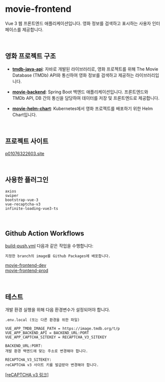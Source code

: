 # movie-frontend

Vue 3 웹 프론트엔드 애플리케이션입니다. 영화 정보를 검색하고 표시하는 사용자 인터페이스를 제공합니다.  

<br>

## 영화 프로젝트 구조

- **<a href="https://github.com/howtis/tmdb-java-api" target="_blank">tmdb-java-api</a>**:
자바로 개발된 라이브러리로, 영화 프로젝트를 위해 The Movie Database (TMDb) API와 통신하여 영화 정보를 검색하고 제공하는 라이브러리입니다.

- **<a href="https://github.com/howtis/movie-backend" target="_blank">movie-backend</a>**:
Spring Boot 백엔드 애플리케이션입니다. 프론트엔드와 TMDb API, DB 간의 통신을 담당하여 데이터를 저장 및 프론트엔드로 제공합니다.

- **<a href="https://github.com/howtis/movie-helm-chart" target="_blank">movie-helm-chart</a>**:
Kubernetes에서 영화 프로젝트를 배포하기 위한 Helm Chart입니다.

<br>

## 프로젝트 사이트

[p01076322603.site](https://p01076322603.site)

<br>

## 사용한 플러그인

```
axios
swiper
bootstrap-vue-3
vue-recaptcha-v3
infinite-loading-vue3-ts
```

<br>

## Github Action Workflows
[build-push.yml](https://github.com/howtis/movie-frontend/blob/master/.github/workflows/build-push.yml)
다음과 같은 작업을 수행합니다:
```
지정한 branch의 image를 Github Packages에 배포합니다.
```
[movie-frontend-dev](https://github.com/howtis/movie-frontend/pkgs/container/movie-frontend-dev)  
[movie-frontend-prod](https://github.com/howtis/movie-frontend/pkgs/container/movie-frontend-prod)

<br>

## 테스트
개발 환경 실행을 위해 다음 환경변수가 설정되어야 합니다.
```
.env.local (또는 다른 환경을 위한 파일)

VUE_APP_TMDB_IMAGE_PATH = https://image.tmdb.org/t/p
VUE_APP_BACKEND_API = BACKEND_URL:PORT
VUE_APP_CAPTCHA_SITEKEY = RECAPTCHA_V3_SITEKEY

BACKEND_URL:PORT: 
개발 환경 백엔드에 맞는 주소로 변경해야 합니다.

RECAPTCHA_V3_SITEKEY: 
reCAPTCHA v3 사이트 키를 발급받아 변경해야 합니다.
```

[[reCAPTCHA v3 링크]](https://www.google.com/recaptcha/admin/create?hl=ko)

